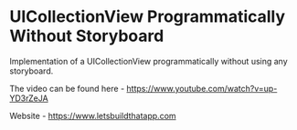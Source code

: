 # UICollectionView Programmatically Without Storyboard

Implementation of a UICollectionView programmatically without using any storyboard.

The video can be found here - https://www.youtube.com/watch?v=up-YD3rZeJA

Website - https://www.letsbuildthatapp.com 
